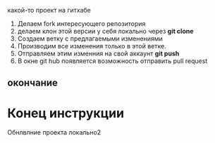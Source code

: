 какой-то проект на гитхабе

1. Делаем fork интересующего репозитория
2. делаем клон этой версии у себя локально через __git clone__
3. Создаем ветку с предлагаемыми изменениями
4. Производим все изменения только в этой ветке.
5. Отправляем этим изменния на свой аккаунт __git push__
6. В окне git hub появляется возможность отправить pull request
## окончание
# Конец инструкции

Обнлвлние проекта локально2
